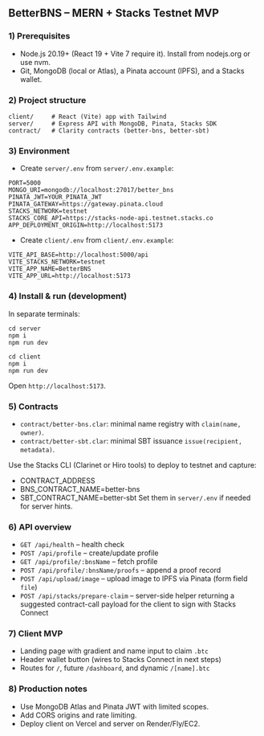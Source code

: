 ## BetterBNS – MERN + Stacks Testnet MVP

### 1) Prerequisites
- Node.js 20.19+ (React 19 + Vite 7 require it). Install from nodejs.org or use nvm.
- Git, MongoDB (local or Atlas), a Pinata account (IPFS), and a Stacks wallet.

### 2) Project structure
```
client/     # React (Vite) app with Tailwind
server/     # Express API with MongoDB, Pinata, Stacks SDK
contract/   # Clarity contracts (better-bns, better-sbt)
```

### 3) Environment
- Create `server/.env` from `server/.env.example`:
```
PORT=5000
MONGO_URI=mongodb://localhost:27017/better_bns
PINATA_JWT=YOUR_PINATA_JWT
PINATA_GATEWAY=https://gateway.pinata.cloud
STACKS_NETWORK=testnet
STACKS_CORE_API=https://stacks-node-api.testnet.stacks.co
APP_DEPLOYMENT_ORIGIN=http://localhost:5173
```

- Create `client/.env` from `client/.env.example`:
```
VITE_API_BASE=http://localhost:5000/api
VITE_STACKS_NETWORK=testnet
VITE_APP_NAME=BetterBNS
VITE_APP_URL=http://localhost:5173
```

### 4) Install & run (development)
In separate terminals:
```
cd server
npm i
npm run dev

cd client
npm i
npm run dev
```
Open `http://localhost:5173`.

### 5) Contracts
- `contract/better-bns.clar`: minimal name registry with `claim(name, owner)`.
- `contract/better-sbt.clar`: minimal SBT issuance `issue(recipient, metadata)`.

Use the Stacks CLI (Clarinet or Hiro tools) to deploy to testnet and capture:
- CONTRACT_ADDRESS
- BNS_CONTRACT_NAME=better-bns
- SBT_CONTRACT_NAME=better-sbt
Set them in `server/.env` if needed for server hints.

### 6) API overview
- `GET /api/health` – health check
- `POST /api/profile` – create/update profile
- `GET /api/profile/:bnsName` – fetch profile
- `POST /api/profile/:bnsName/proofs` – append a proof record
- `POST /api/upload/image` – upload image to IPFS via Pinata (form field `file`)
- `POST /api/stacks/prepare-claim` – server-side helper returning a suggested contract-call payload for the client to sign with Stacks Connect

### 7) Client MVP
- Landing page with gradient and name input to claim `.btc`
- Header wallet button (wires to Stacks Connect in next steps)
- Routes for `/`, future `/dashboard`, and dynamic `/[name].btc`

### 8) Production notes
- Use MongoDB Atlas and Pinata JWT with limited scopes.
- Add CORS origins and rate limiting.
- Deploy client on Vercel and server on Render/Fly/EC2.


